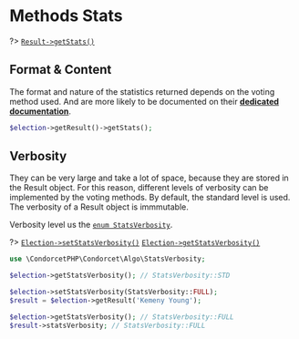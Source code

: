 # Methods Stats
?> [`Result->getStats()`](/Docs/ApiReferences/Result%20Class/public%20Result--getStats)  

## Format & Content
The format and nature of the statistics returned depends on the voting method used. And are more likely to be documented on their [**dedicated documentation**](/VotingMethods).
```php
$election->getResult()->getStats();
```

## Verbosity
They can be very large and take a lot of space, because they are stored in the Result object. For this reason, different levels of verbosity can be implemented by the voting methods. By default, the standard level is used. The verbosity of a Result object is immmutable.

Verbosity level us the [`enum StatsVerbosity`](https://github.com/julien-boudry/Condorcet/blob/master/src/Algo/StatsVerbosity.php).

?> [`Election->setStatsVerbosity()`](/Docs/ApiReferences/Election%20Class/public%20Election--setStatsVerbosity)
[`Election->getStatsVerbosity()`](/Docs/ApiReferences/Election%20Class/public%20Election--getStatsVerbosity) 
```php
use \CondorcetPHP\Condorcet\Algo\StatsVerbosity;

$election->getStatsVerbosity(); // StatsVerbosity::STD

$election->setStatsVerbosity(StatsVerbosity::FULL);
$result = $election->getResult('Kemeny Young');

$election->getStatsVerbosity(); // StatsVerbosity::FULL
$result->statsVerbosity; // StatsVerbosity::FULL
```